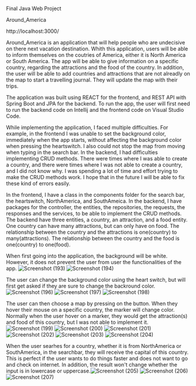 Final Java Web Project

Around_America

http://localhost:3000/

Around_America is an application that will help people who are undecisive on there next vacation destination. Whith this application, users will be able to inform themselves on the coutries of America, either it is North America or South America. The app will be able to give information on a specific country, regarding the attractions and the food of the country. In addition, the user will be able to add countries and attractions that are not alreadly on the map to start a travelling journal. They will update the map with their trips.

The application was built using REACT for the frontend, and REST API with Spring Boot and JPA for the backend. To run the app, the user will first need to run the backend code on Intellij and the frontend code on Visual Studio Code. 

While implementing the application, I faced multiple difficulties. For example, in the frontend I was unable to set the background color, immediately when the app starts, without affecting the background color when pressing the heartswitch. I also could not stop the map from moving when typing in the search bar. In the backend, I had difficulties implementing CRUD methods. There were times where I was able to create a country, and there were times where I was not able to create a country, and I did not know why. I was spending a lot of time and effort trying to make the CRUD methods work. I hope that in the future I will be able to fix these kind of errors easily.

In the frontend, I have a class in the components folder for the search bar, the heartswitch, NorthAmerica, and SouthAmeica.
In the backend, I have packages for the controller, the entities, the repositories, the requests, the responses and the services, to be able to implement the CRUD methods. The backend have three entities, a country, an attraction, and a food entity. One country can have many attractions, but can only have on food. The relationship between the country and the attractions is one(country) to many(attractions). The relationship between the country and the food is one(country) to one(food). 

When first going into the application, the background will be white. However, it does not prevent the user from user the functionalities of the app. ![Screenshot (193)](https://user-images.githubusercontent.com/104155362/209456393-581df209-29b9-441d-8106-b3577cf968bb.png)
![Screenshot (194)](https://user-images.githubusercontent.com/104155362/209456397-24574854-a02f-4e04-bac5-0f4e5f93ea41.png)

The user can change the background color using the heart switch, but will first get asked if they are sure to change the backround color.![Screenshot (196)](https://user-images.githubusercontent.com/104155362/209456466-5d6796f7-bb0c-4cec-842d-d80a65b50f44.png)
![Screenshot (197)](https://user-images.githubusercontent.com/104155362/209456471-71da7492-9380-4c12-93e5-8784ea28aec0.png)
![Screenshot (198)](https://user-images.githubusercontent.com/104155362/209456479-9acf5dd9-e503-47d7-be9c-f7cb48909e0a.png)

The user can then choose a map by pressing on the button. When they hover their mouse on a specific country, the marker will change color. Normally when the user hover on a marker, they would get the attraction(s) and food of this country, but I was not able to implement it.![Screenshot (199)](https://user-images.githubusercontent.com/104155362/209456526-046558a3-c7f8-4410-9938-dc4e8821afea.png)
![Screenshot (200)](https://user-images.githubusercontent.com/104155362/209456528-0fe0ce22-824f-4437-bc35-6b18184a732f.png)
![Screenshot (201)](https://user-images.githubusercontent.com/104155362/209456547-8db89e5c-f838-44d7-b6d2-486719fed775.png)
![Screenshot (202)](https://user-images.githubusercontent.com/104155362/209456549-c5832a73-8e4f-4cbe-8971-289f41a7f6f8.png)
![Screenshot (203)](https://user-images.githubusercontent.com/104155362/209456550-0aa513ec-78ec-4bde-961d-7da93d85eb05.png)
![Screenshot (204)](https://user-images.githubusercontent.com/104155362/209456552-1dcc59ac-dbd8-4e1e-9a13-bc8110b6f9e7.png)
 
 When the user searhes for a country, whether it is from NorthAmerica or SouthAmerica, in the searchbar, they will receive the capital of this country. This is perfect if the user wants to do things faster and does not want to go and check on internet. In addition, the result won't change whether the input is in lowercase or uppercase.![Screenshot (205)](https://user-images.githubusercontent.com/104155362/209456618-6d9352d8-aecb-470d-9e3e-eeab7f9e40fc.png)
![Screenshot (206)](https://user-images.githubusercontent.com/104155362/209456621-c8cc79c7-dcab-4c3d-9878-16de77c42381.png)
![Screenshot (207)](https://user-images.githubusercontent.com/104155362/209456622-8df4197c-8360-427c-ac89-435475251674.png)
